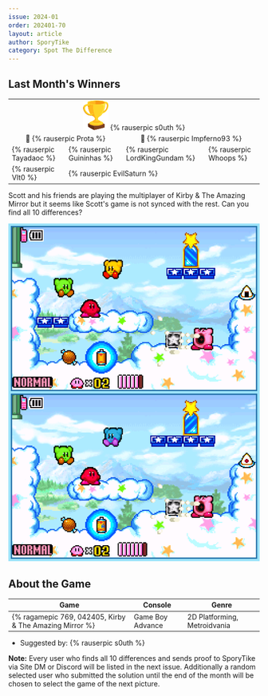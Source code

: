 ```yaml
---
issue: 2024-01
order: 202401-70
layout: article
author: SporyTike
category: Spot The Difference
---
```


## Last Month's Winners

<table><tbody>
  <tr>
    <td colspan="4" style="text-align: center; vertical-align: middle;"><div class="bingo-winner-small"><img src="../../img/trophy_small.png"/> {% rauserpic s0uth %}</div></td>
  </tr>
  <tr>
    <td colspan="2" style="text-align: center; vertical-align: middle;">🥈 {% rauserpic Prota %}</td>
    <td colspan="2" style="text-align: center; vertical-align: middle;">🥉 {% rauserpic Impferno93 %}</td>
  </tr>
  <tr>
    <td>{% rauserpic Tayadaoc %}</td>
    <td>{% rauserpic Guininhas %}</td>
    <td>{% rauserpic LordKingGundam %}</td>
    <td>{% rauserpic Whoops %}</td>
  </tr>
  <tr>
    <td>{% rauserpic Vlt0 %}</td>
    <td colspan="3">{% rauserpic EvilSaturn %}</td>
  </tr>
</tbody></table>

Scott and his friends are playing the multiplayer of Kirby & The Amazing Mirror but it seems like Scott's game is not synced with the rest. Can you find all 10 differences?

<p align="center">
  <img src="img/Fun/SpotTheDifference.png" />
</p>

## About the Game

| Game                                                    | Console          | Genre                        |
| ------------------------------------------------------- | ---------------- | ---------------------------- |
| {% ragamepic 769, 042405, Kirby & The Amazing Mirror %} | Game Boy Advance | 2D Platforming, Metroidvania |


* Suggested by: {% rauserpic s0uth %}

**Note:** Every user who finds all 10 differences and sends proof to SporyTike via Site DM or Discord will be listed in the next issue. Additionally a random selected user who submitted the solution until the end of the month will be chosen to select the game of the next picture.
